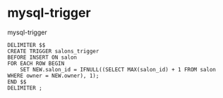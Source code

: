 # mysql-trigger
mysql-trigger


    DELIMITER $$
    CREATE TRIGGER salons_trigger
    BEFORE INSERT ON salon
    FOR EACH ROW BEGIN
        SET NEW.salon_id = IFNULL((SELECT MAX(salon_id) + 1 FROM salon WHERE owner = NEW.owner), 1);
    END $$
    DELIMITER ;

